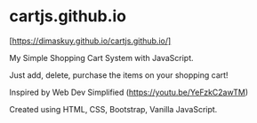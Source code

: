 # cartjs.github.io

[https://dimaskuy.github.io/cartjs.github.io/]

My Simple Shopping Cart System with JavaScript. 

Just add, delete, purchase the items on your shopping cart!

Inspired by Web Dev Simplified (https://youtu.be/YeFzkC2awTM)

Created using HTML, CSS, Bootstrap, Vanilla JavaScript.
